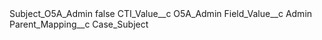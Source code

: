 <?xml version="1.0" encoding="UTF-8"?>
<CustomMetadata xmlns="http://soap.sforce.com/2006/04/metadata" xmlns:xsi="http://www.w3.org/2001/XMLSchema-instance" xmlns:xsd="http://www.w3.org/2001/XMLSchema">
    <label>Subject_O5A_Admin</label>
    <protected>false</protected>
    <values>
        <field>CTI_Value__c</field>
        <value xsi:type="xsd:string">O5A_Admin</value>
    </values>
    <values>
        <field>Field_Value__c</field>
        <value xsi:type="xsd:string">Admin</value>
    </values>
    <values>
        <field>Parent_Mapping__c</field>
        <value xsi:type="xsd:string">Case_Subject</value>
    </values>
</CustomMetadata>
